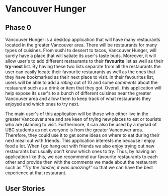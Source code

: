 # Vancouver  Hunger

## Phase 0

Vancouver Hunger is a desktop application that will have many restaurants located in the greater Vancouver area. There
will be restaurants for many types of cuisines. From sushi to dessert to tacos, Vancouver Hunger, will surely have a
place that will satiate its user's taste buds. Moreover, it will allow user's to add different restaurants to their
**favourite** list as well as their **try-next** list. By having these two lists separate from all the restaurants the
user can easily locate their favourite restaurants as well as the ones that they have bookmarked as their next place to
visit. In their favourites list, users will be able to add a *rating* out of 10 and some *comments* about the restaurant
such as a drink or item that they got. Overall, this application will help expose its user's to a bunch of different
cuisines near the greater Vancouver area and allow them to keep track of what restaurants they enjoyed and which ones to
try next.

The main user's of this application will be those who either live in the greater Vancouver area and are keen of trying
new places to eat or tourists who are planning to visit. Furthermore, it can also be used by a myriad of UBC students as
not everyone is from the greater Vancouver area. Therefore, they could use it to get some ideas on where to eat during
their next meal out with friends. This application interests me because I enjoy food a lot. When I go hang out with
friends we also enjoy trying out new restaurants but usually don't know which ones to try. Thus, by having an
application like this, we can recommend our favourite restaurants to each other and provide then with the comments we
made about the restaurant such as *"Try the lobster, it was amazing!"* so that we can have the best experience at that
restaurant.

## User Stories

